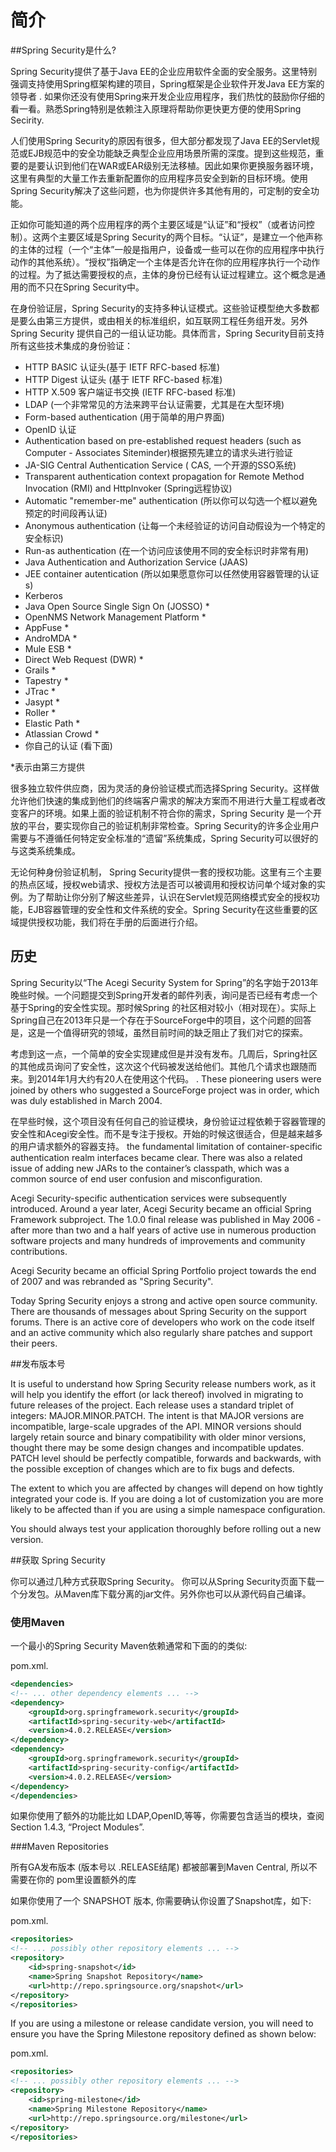 # 简介

##Spring Security是什么?

Spring Security提供了基于Java EE的企业应用软件全面的安全服务。这里特别强调支持使用Spring框架构建的项目，Spring框架是企业软件开发Java EE方案的领导者 . 如果你还没有使用Spring来开发企业应用程序，我们热忱的鼓励你仔细的看一看。熟悉Spring特别是依赖注入原理将帮助你更快更方便的使用Spring Secirity.

人们使用Spring Security的原因有很多，但大部分都发现了Java EE的Servlet规范或EJB规范中的安全功能缺乏典型企业应用场景所需的深度。提到这些规范，重要的是要认识到他们在WAR或EAR级别无法移植。因此如果你更换服务器环境，这里有典型的大量工作去重新配置你的应用程序员安全到新的目标环境。使用Spring Security解决了这些问题，也为你提供许多其他有用的，可定制的安全功能。

正如你可能知道的两个应用程序的两个主要区域是“认证”和“授权”（或者访问控制）。这两个主要区域是Spring Security的两个目标。“认证”，是建立一个他声称的主体的过程（一个“主体”一般是指用户，设备或一些可以在你的应用程序中执行动作的其他系统）。“授权”指确定一个主体是否允许在你的应用程序执行一个动作的过程。为了抵达需要授权的点，主体的身份已经有认证过程建立。这个概念是通用的而不只在Spring Security中。

在身份验证层，Spring Security的支持多种认证模式。这些验证模型绝大多数都是要么由第三方提供，或由相关的标准组织，如互联网工程任务组开发。另外 Spring Security 提供自己的一组认证功能。具体而言，Spring Security目前支持所有这些技术集成的身份验证：

- HTTP BASIC 认证头(基于 IETF RFC-based 标准)
- HTTP Digest 认证头 (基于 IETF RFC-based 标准)
- HTTP X.509 客户端证书交换 (IETF RFC-based 标准)
- LDAP (一个非常常见的方法来跨平台认证需要，尤其是在大型环境)
- Form-based authentication (用于简单的用户界面)
- OpenID 认证
- Authentication based on pre-established request headers (such as Computer - Associates Siteminder)根据预先建立的请求头进行验证
- JA-SIG Central Authentication Service ( CAS, 一个开源的SSO系统)
- Transparent authentication context propagation for Remote Method Invocation (RMI) and HttpInvoker (Spring远程协议)
- Automatic "remember-me" authentication (所以你可以勾选一个框以避免预定的时间段再认证)
- Anonymous authentication (让每一个未经验证的访问自动假设为一个特定的安全标识)
- Run-as authentication (在一个访问应该使用不同的安全标识时非常有用)
- Java Authentication and Authorization Service (JAAS)
- JEE container autentication (所以如果愿意你可以任然使用容器管理的认证s)
- Kerberos
- Java Open Source Single Sign On (JOSSO) *
- OpenNMS Network Management Platform *
- AppFuse *
- AndroMDA *
- Mule ESB *
- Direct Web Request (DWR) *
- Grails *
- Tapestry *
- JTrac *
- Jasypt *
- Roller *
- Elastic Path *
- Atlassian Crowd *
- 你自己的认证 (看下面)

*表示由第三方提供

很多独立软件供应商，因为灵活的身份验证模式而选择Spring Security。这样做允许他们快速的集成到他们的终端客户需求的解决方案而不用进行大量工程或者改变客户的环境。如果上面的验证机制不符合你的需求，Spring Security 是一个开放的平台，要实现你自己的验证机制非常检查。Spring Security的许多企业用户需要与不遵循任何特定安全标准的“遗留”系统集成，Spring Security可以很好的与这类系统集成。

无论何种身份验证机制， Spring Security提供一套的授权功能。这里有三个主要的热点区域，授权web请求、授权方法是否可以被调用和授权访问单个域对象的实例。为了帮助让你分别了解这些差异，认识在Servlet规范网络模式安全的授权功能，EJB容器管理的安全性和文件系统的安全。Spring Security在这些重要的区域提供授权功能，我们将在手册的后面进行介绍。


## 历史
Spring Security以“The Acegi Security System for Spring”的名字始于2013年晚些时候。一个问题提交到Spring开发者的邮件列表，询问是否已经有考虑一个基于Spring的安全性实现。那时候Spring 的社区相对较小（相对现在）。实际上Spring自己在2013年只是一个存在于SourceForge中的项目，这个问题的回答是，这是一个值得研究的领域，虽然目前时间的缺乏阻止了我们对它的探索。

考虑到这一点，一个简单的安全实现建成但是并没有发布。几周后，Spring社区的其他成员询问了安全性，这次这个代码被发送给他们。其他几个请求也跟随而来。到2014年1月大约有20人在使用这个代码。
. These pioneering users were joined by others who suggested a SourceForge project was in order, which was duly established in March 2004.

在早些时候，这个项目没有任何自己的验证模块，身份验证过程依赖于容器管理的安全性和Acegi安全性。而不是专注于授权。开始的时候这很适合，但是越来越多的用户请求额外的容器支持。 the fundamental limitation of container-specific authentication realm interfaces became clear. There was also a related issue of adding new JARs to the container’s classpath, which was a common source of end user confusion and misconfiguration.

Acegi Security-specific authentication services were subsequently introduced. Around a year later, Acegi Security became an official Spring Framework subproject. The 1.0.0 final release was published in May 2006 - after more than two and a half years of active use in numerous production software projects and many hundreds of improvements and community contributions.

Acegi Security became an official Spring Portfolio project towards the end of 2007 and was rebranded as "Spring Security".

Today Spring Security enjoys a strong and active open source community. There are thousands of messages about Spring Security on the support forums. There is an active core of developers who work on the code itself and an active community which also regularly share patches and support their peers.


##发布版本号

It is useful to understand how Spring Security release numbers work, as it will help you identify the effort (or lack thereof) involved in migrating to future releases of the project. Each release uses a standard triplet of integers: MAJOR.MINOR.PATCH. The intent is that MAJOR versions are incompatible, large-scale upgrades of the API. MINOR versions should largely retain source and binary compatibility with older minor versions, thought there may be some design changes and incompatible updates. PATCH level should be perfectly compatible, forwards and backwards, with the possible exception of changes which are to fix bugs and defects.

The extent to which you are affected by changes will depend on how tightly integrated your code is. If you are doing a lot of customization you are more likely to be affected than if you are using a simple namespace configuration.

You should always test your application thoroughly before rolling out a new version.

##获取 Spring Security

你可以通过几种方式获取Spring Security。 你可以从Spring Security页面下载一个分发包。从Maven库下载分离的jar文件。另外你也可以从源代码自己编译。

### 使用Maven

一个最小的Spring Security Maven依赖通常和下面的的类似:

pom.xml. 

```xml
<dependencies>
<!-- ... other dependency elements ... -->
<dependency>
	<groupId>org.springframework.security</groupId>
	<artifactId>spring-security-web</artifactId>
	<version>4.0.2.RELEASE</version>
</dependency>
<dependency>
	<groupId>org.springframework.security</groupId>
	<artifactId>spring-security-config</artifactId>
	<version>4.0.2.RELEASE</version>
</dependency>
</dependencies>

```

如果你使用了额外的功能比如 LDAP,OpenID,等等，你需要包含适当的模块，查阅  Section 1.4.3, “Project Modules”.

###Maven Repositories

所有GA发布版本 (版本号以 .RELEASE结尾) 都被部署到Maven Central, 所以不需要在你的 pom里设置额外的库

如果你使用了一个 SNAPSHOT 版本, 你需要确认你设置了Snapshot库，如下:

pom.xml. 

```xml
<repositories>
<!-- ... possibly other repository elements ... -->
<repository>
	<id>spring-snapshot</id>
	<name>Spring Snapshot Repository</name>
	<url>http://repo.springsource.org/snapshot</url>
</repository>
</repositories>
```

If you are using a milestone or release candidate version, you will need to ensure you have the Spring Milestone repository defined as shown below:

pom.xml. 

```xml
<repositories>
<!-- ... possibly other repository elements ... -->
<repository>
	<id>spring-milestone</id>
	<name>Spring Milestone Repository</name>
	<url>http://repo.springsource.org/milestone</url>
</repository>
</repositories>
```

